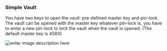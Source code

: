 ### Simple Vault

You have two keys to open the vault: pre-defined master key and pin-lock. The vault can be opened with the master key whatever pin-lock is, you have to enter a new pin-lock to lock the vault when the vault is opened. (The default master key is 4583)


![enter image description here](https://github.com/image-assets/gif/blob/master/03_Simple_Vault.gif)


